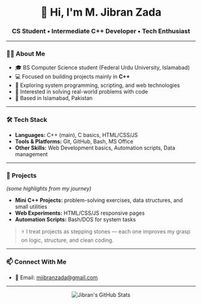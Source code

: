 
<h1 align="center">👋 Hi, I'm M. Jibran Zada</h1>
<h3 align="center">CS Student • Intermediate C++ Developer • Tech Enthusiast</h3>

---

### 👨‍💻 About Me
- 🎓 BS Computer Science student (Federal Urdu University, Islamabad)  
- 💻 Focused on building projects mainly in **C++**  
- 🌱 Exploring system programming, scripting, and web technologies  
- 🚀 Interested in solving real-world problems with code  
- 📍 Based in Islamabad, Pakistan  

---

### 🛠 Tech Stack
- **Languages:** C++ (main), C basics, HTML/CSS/JS  
- **Tools & Platforms:** Git, GitHub, Bash, MS Office  
- **Other Skills:** Web Development basics, Automation scripts, Data management  

---

### 📌 Projects
*(some highlights from my journey)*  
- **Mini C++ Projects:** problem-solving exercises, data structures, and small utilities  
- **Web Experiments:** HTML/CSS/JS responsive pages  
- **Automation Scripts:** Bash/DOS for system tasks  

> ⚡ I treat projects as stepping stones — each one improves my grasp on logic, structure, and clean coding.

---

### 📫 Connect With Me
- 📧 Email: [mjibranzada@gmail.com](mailto:mjibranzada@gmail.com)  

---

<p align="center">
  <picture>
    <!-- Dark theme -->
    <source 
      srcset="https://github-readme-stats.vercel.app/api?username=Jibranzadapk&show_icons=true&theme=default&title_color=00FF00&icon_color=00FF00&text_color=00FF00&bg_color=00000000" 
      media="(prefers-color-scheme: dark)" 
    />
    <!-- Light theme -->
    <source 
      srcset="https://github-readme-stats.vercel.app/api?username=Jibranzadapk&show_icons=true&theme=default&title_color=0000FF&icon_color=0000FF&text_color=0000FF&bg_color=00000000" 
      media="(prefers-color-scheme: light)" 
    />
    <img src="https://github-readme-stats.vercel.app/api?username=Jibranzadapk&show_icons=true&theme=default&bg_color=00000000" alt="Jibran's GitHub Stats"/>
  </picture>
</p>


